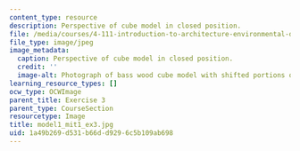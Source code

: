 ```yaml
---
content_type: resource
description: Perspective of cube model in closed position.
file: /media/courses/4-111-introduction-to-architecture-environmental-design-spring-2014/1a49b269d531b66dd9296c5b109ab698_model1_mit1_ex3.jpg
file_type: image/jpeg
image_metadata:
  caption: Perspective of cube model in closed position.
  credit: ''
  image-alt: Photograph of bass wood cube model with shifted portions of the cube.
learning_resource_types: []
ocw_type: OCWImage
parent_title: Exercise 3
parent_type: CourseSection
resourcetype: Image
title: model1_mit1_ex3.jpg
uid: 1a49b269-d531-b66d-d929-6c5b109ab698
---
```

